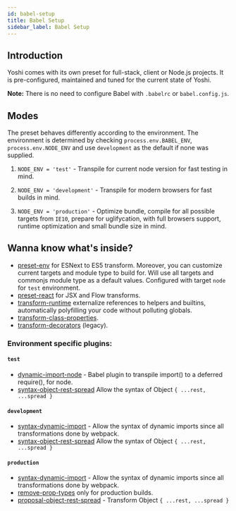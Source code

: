 ```yaml
---
id: babel-setup
title: Babel Setup
sidebar_label: Babel Setup
---
```


## Introduction

Yoshi comes with its own preset for full-stack, client or Node.js projects. It is pre-configured, maintained and tuned for the current state of Yoshi.

**Note:** There is no need to configure Babel with `.babelrc` or `babel.config.js`.

## Modes

The preset behaves differently according to the environment. The environment is determined by checking `process.env.BABEL_ENV`, `process.env.NODE_ENV` and use `development` as the default if none was supplied.

1. `NODE_ENV = 'test'` - Transpile for current node version for fast testing in mind.

2. `NODE_ENV = 'development'` - Transpile for modern browsers for fast builds in mind.

3. `NODE_ENV = 'production'` - Optimize bundle, compile for all possible targets from `IE10`, prepare for uglifycation, with full browsers support, runtime optimization and small bundle size in mind.

## Wanna know what's inside?

- [preset-env](https://babeljs.io/docs/plugins/preset-env) for ESNext to ES5 transform. Moreover, you can customize current targets and module type to build for. Will use all targets and commonjs module type as a default values. Configured with target `node` for `test` environment.
- [preset-react](https://babeljs.io/docs/plugins/preset-react) for JSX and Flow transforms.
- [transform-runtime](https://babeljs.io/docs/plugins/transform-runtime) externalize references to helpers and builtins, automatically polyfilling your code without polluting globals.
- [transform-class-properties](https://babeljs.io/docs/plugins/transform-class-properties).
- [transform-decorators](https://babeljs.io/docs/plugins/transform-decorators) (legacy).

### Environment specific plugins:

#### `test`

- [dynamic-import-node](https://github.com/airbnb/babel-plugin-dynamic-import-node) - Babel plugin to transpile import() to a deferred require(), for node.
- [syntax-object-rest-spread](https://babeljs.io/docs/plugins/syntax-object-rest-spread) Allow the syntax of Object `{ ...rest, ...spread }`

#### `development`

- [syntax-dynamic-import](https://babeljs.io/docs/plugins/syntax-dynamic-import) - Allow the syntax of dynamic imports since all transformations done by webpack.
- [syntax-object-rest-spread](https://babeljs.io/docs/plugins/syntax-object-rest-spread) Allow the syntax of Object `{ ...rest, ...spread }`

#### `production`

- [syntax-dynamic-import](https://babeljs.io/docs/plugins/syntax-dynamic-import) - Allow the syntax of dynamic imports since all transformations done by webpack.
- [remove-prop-types](https://github.com/oliviertassinari/babel-plugin-transform-react-remove-prop-types) only for production builds.
- [proposal-object-rest-spread](https://babeljs.io/docs/plugins/transform-object-rest-spread) - Transform Object `{ ...rest, ...spread }`
